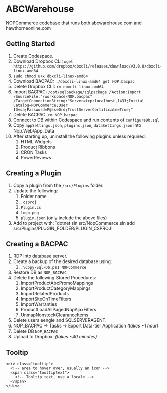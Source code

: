 ﻿# ABCWarehouse

NOPCommerce codebase that runs both abcwarehouse.com and hawthorneonline.com

## Getting Started

1. Create Codespace.
2. Download Dropbox CLI: `wget https://github.com/dropbox/dbxcli/releases/download/v3.0.0/dbxcli-linux-amd64`
3. `sudo chmod u+x dbxcli-linux-amd64`
4. Download BACPAC: `./dbxcli-linux-amd64 get NOP.bacpac`
5. Delete Dropbox CLI: `rm dbxcli-linux-amd64`
6. Import BACPAC: `/opt/sqlpackage/sqlpackage /Action:Import /SourceFile:"/workspace/NOP.bacpac" /TargetConnectionString:"Server=tcp:localhost,1433;Initial Catalog=NOPCommerce;User ID=sa;Password=P@ssw0rd;TrustServerCertificate=True;"`
7. Delete BACPAC: `rm NOP.bacpac`
8. Connect to DB within Codespace and run contents of `configureDb.sql`
9. Copy `appSettings.json`, `plugins.json`, `dataSettings.json` into Nop.Web/App_Data
10. After starting up, uninstall the following plugins unless required:
    1. HTML Widgets
    1. Product Ribbons
    1. CRON Tasks
    1. PowerReviews

## Creating a Plugin

1. Copy a plugin from the `/src/Plugins` folder.
2. Update the following:
   1. Folder name
   2. `.csproj`
   3. `Plugin.cs`
   4. `logo.png`
   5. `plugin.json` (only include the above files)
3. Add to project with: `dotnet sln src/NopCommerce.sln add src/Plugins/PLUGIN_FOLDER/PLUGIN_CSPROJ

## Creating a BACPAC

1. RDP into database server.
2. Create a backup of the desired database using:
   1. `.\Copy-Sql-Db.ps1 NOPCommerce`
3. Restore DB as `NOP_BACPAC`
4. Delete the following Stored Procedures:
   1. ImportProductAbcPromoMappings
   2. ImportProductCategoryMappings
   3. ImportRelatedProducts
   4. ImportSiteOnTimeFilters
   5. ImportWarranties
   6. ProductLoadAllPagedNopAjaxFilters
   7. UnmapNonstockClearanceItems
5. Delete users eengle and SQLSERVERAGENT.
6. NOP_BACPAC -> Tasks -> Export Data-tier Application *(takes ~1 hour)*
7. Delete DB `NOP_BACPAC`
8. Upload to Dropbox. *(takes ~40 minutes)*

## Tooltip

```
<div class="tooltip">
  <!-- area to hover over, usually an icon -->
  <span class="tooltiptext">
    <!-- Tooltip text, use a locale -->
  </span>
</div> 
```